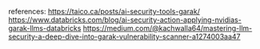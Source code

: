 

references: 
https://taico.ca/posts/ai-security-tools-garak/
https://www.databricks.com/blog/ai-security-action-applying-nvidias-garak-llms-databricks
https://medium.com/@kachwalla64/mastering-llm-security-a-deep-dive-into-garak-vulnerability-scanner-a1274003aa47
